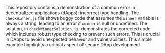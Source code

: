 This repository contains a demonstration of a common error in decentralized applications (dApps): incorrect type handling. The `checkWinner.js` file shows buggy code that assumes the `winner` variable is always a string, leading to an error if `winner` is null or undefined.  The solution, in `checkWinnerSolution.js`, demonstrates the corrected code which includes robust type checking to prevent such errors.  This is crucial in DApps to avoid unexpected behavior and vulnerabilities. This simple example highlights a critical aspect of secure DApp development.